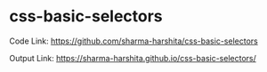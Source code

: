 # css-basic-selectors


Code Link: https://github.com/sharma-harshita/css-basic-selectors

Output Link: https://sharma-harshita.github.io/css-basic-selectors/
